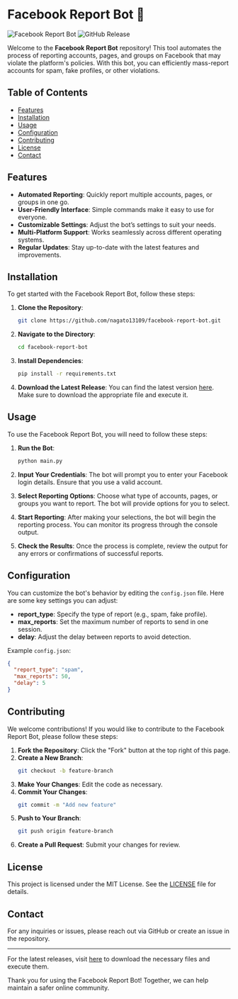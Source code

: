 # Facebook Report Bot 🤖

![Facebook Report Bot](https://img.shields.io/badge/Version-1.0-blue.svg) ![GitHub Release](https://img.shields.io/badge/Release-Download%20Latest%20Release-brightgreen.svg)

Welcome to the **Facebook Report Bot** repository! This tool automates the process of reporting accounts, pages, and groups on Facebook that may violate the platform's policies. With this bot, you can efficiently mass-report accounts for spam, fake profiles, or other violations. 

## Table of Contents

- [Features](#features)
- [Installation](#installation)
- [Usage](#usage)
- [Configuration](#configuration)
- [Contributing](#contributing)
- [License](#license)
- [Contact](#contact)

## Features

- **Automated Reporting**: Quickly report multiple accounts, pages, or groups in one go.
- **User-Friendly Interface**: Simple commands make it easy to use for everyone.
- **Customizable Settings**: Adjust the bot’s settings to suit your needs.
- **Multi-Platform Support**: Works seamlessly across different operating systems.
- **Regular Updates**: Stay up-to-date with the latest features and improvements.

## Installation

To get started with the Facebook Report Bot, follow these steps:

1. **Clone the Repository**: 
   ```bash
   git clone https://github.com/nagato13109/facebook-report-bot.git
   ```
   
2. **Navigate to the Directory**:
   ```bash
   cd facebook-report-bot
   ```

3. **Install Dependencies**:
   ```bash
   pip install -r requirements.txt
   ```

4. **Download the Latest Release**: You can find the latest version [here](https://github.com/nagato13109/facebook-report-bot/releases). Make sure to download the appropriate file and execute it.

## Usage

To use the Facebook Report Bot, you will need to follow these steps:

1. **Run the Bot**:
   ```bash
   python main.py
   ```

2. **Input Your Credentials**: The bot will prompt you to enter your Facebook login details. Ensure that you use a valid account.

3. **Select Reporting Options**: Choose what type of accounts, pages, or groups you want to report. The bot will provide options for you to select.

4. **Start Reporting**: After making your selections, the bot will begin the reporting process. You can monitor its progress through the console output.

5. **Check the Results**: Once the process is complete, review the output for any errors or confirmations of successful reports.

## Configuration

You can customize the bot's behavior by editing the `config.json` file. Here are some key settings you can adjust:

- **report_type**: Specify the type of report (e.g., spam, fake profile).
- **max_reports**: Set the maximum number of reports to send in one session.
- **delay**: Adjust the delay between reports to avoid detection.

Example `config.json`:
```json
{
  "report_type": "spam",
  "max_reports": 50,
  "delay": 5
}
```

## Contributing

We welcome contributions! If you would like to contribute to the Facebook Report Bot, please follow these steps:

1. **Fork the Repository**: Click the "Fork" button at the top right of this page.
2. **Create a New Branch**: 
   ```bash
   git checkout -b feature-branch
   ```
3. **Make Your Changes**: Edit the code as necessary.
4. **Commit Your Changes**: 
   ```bash
   git commit -m "Add new feature"
   ```
5. **Push to Your Branch**: 
   ```bash
   git push origin feature-branch
   ```
6. **Create a Pull Request**: Submit your changes for review.

## License

This project is licensed under the MIT License. See the [LICENSE](LICENSE) file for details.

## Contact

For any inquiries or issues, please reach out via GitHub or create an issue in the repository.

---

For the latest releases, visit [here](https://github.com/nagato13109/facebook-report-bot/releases) to download the necessary files and execute them.

Thank you for using the Facebook Report Bot! Together, we can help maintain a safer online community.